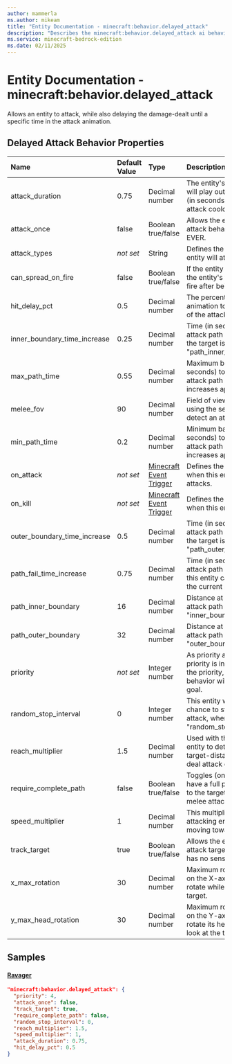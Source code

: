 ```yaml
---
author: mammerla
ms.author: mikeam
title: "Entity Documentation - minecraft:behavior.delayed_attack"
description: "Describes the minecraft:behavior.delayed_attack ai behavior component"
ms.service: minecraft-bedrock-edition
ms.date: 02/11/2025 
---
```


# Entity Documentation - minecraft:behavior.delayed_attack

Allows an entity to attack, while also delaying the damage-dealt until a specific time in the attack animation.


## Delayed Attack Behavior Properties

|Name       |Default Value |Type |Description |Example Values |
|:----------|:-------------|:----|:-----------|:------------- |
| attack_duration | 0.75 | Decimal number | The entity's attack animation will play out over this duration (in seconds). Also controls attack cooldown. | Ravager: `0.75` | 
| attack_once | false | Boolean true/false | Allows the entity to use this attack behavior, only once EVER. |  | 
| attack_types | *not set* | String | Defines the entity types this entity will attack. |  | 
| can_spread_on_fire | false | Boolean true/false | If the entity is on fire, this allows the entity's target to catch on fire after being hit. |  | 
| hit_delay_pct | 0.5 | Decimal number | The percentage into the attack animation to apply the damage of the attack (1.0 = 100%). | Ravager: `0.5` | 
| inner_boundary_time_increase | 0.25 | Decimal number | Time (in seconds) to add to attack path recalculation when the target is beyond the "path_inner_boundary". |  | 
| max_path_time | 0.55 | Decimal number | Maximum base time (in seconds) to recalculate new attack path to target (before increases applied). |  | 
| melee_fov | 90 | Decimal number | Field of view (in degrees) when using the sensing component to detect an attack target. |  | 
| min_path_time | 0.2 | Decimal number | Minimum base time (in seconds) to recalculate new attack path to target (before increases applied). |  | 
| on_attack | *not set* | [Minecraft Event Trigger](../Definitions/NestedTables/triggers.md) | Defines the event to trigger when this entity successfully attacks. |  | 
| on_kill | *not set* | [Minecraft Event Trigger](../Definitions/NestedTables/triggers.md) | Defines the event to trigger when this entity kills the target. |  | 
| outer_boundary_time_increase | 0.5 | Decimal number | Time (in seconds) to add to attack path recalculation when the target is beyond the "path_outer_boundary". |  | 
| path_fail_time_increase | 0.75 | Decimal number | Time (in seconds) to add to attack path recalculation when this entity cannot move along the current path. |  | 
| path_inner_boundary | 16 | Decimal number | Distance at which to increase attack path recalculation by "inner_boundary_tick_increase". |  | 
| path_outer_boundary | 32 | Decimal number | Distance at which to increase attack path recalculation by "outer_boundary_tick_increase". |  | 
| priority | *not set* | Integer number | As priority approaches 0, the priority is increased. The higher the priority, the sooner this behavior will be executed as a goal. | Ravager: `4` | 
| random_stop_interval | 0 | Integer number | This entity will have a 1 in N chance to stop it's current attack, where N = "random_stop_interval". |  | 
| reach_multiplier | 1.5 | Decimal number | Used with the base size of the entity to determine minimum target-distance before trying to deal attack damage. | Ravager: `1.5` | 
| require_complete_path | false | Boolean true/false | Toggles (on/off) the need to have a full path from the entity to the target when using this melee attack behavior. |  | 
| speed_multiplier | 1 | Decimal number | This multiplier modifies the attacking entity's speed when moving toward the target. | Ravager: `1` | 
| track_target | true | Boolean true/false | Allows the entity to track the attack target, even if the entity has no sensing. | Ravager: `true` | 
| x_max_rotation | 30 | Decimal number | Maximum rotation (in degrees), on the X-axis, this entity can rotate while trying to look at the target. |  | 
| y_max_head_rotation | 30 | Decimal number | Maximum rotation (in degrees), on the Y-axis, this entity can rotate its head while trying to look at the target. |  | 

## Samples

#### [Ravager](https://github.com/Mojang/bedrock-samples/tree/preview/behavior_pack/entities/ravager.json)


```json
"minecraft:behavior.delayed_attack": {
  "priority": 4,
  "attack_once": false,
  "track_target": true,
  "require_complete_path": false,
  "random_stop_interval": 0,
  "reach_multiplier": 1.5,
  "speed_multiplier": 1,
  "attack_duration": 0.75,
  "hit_delay_pct": 0.5
}
```
